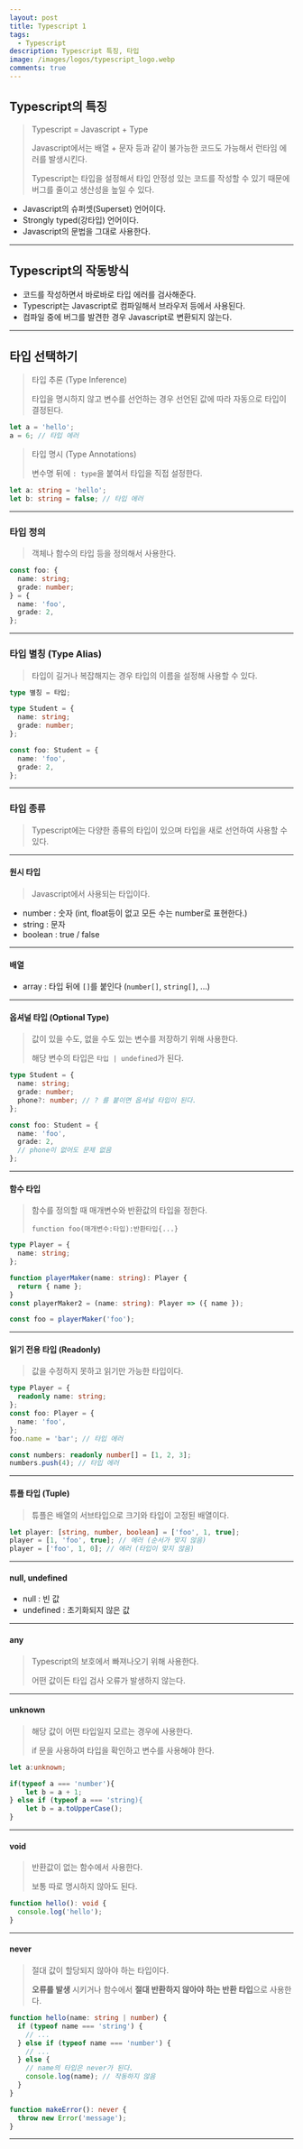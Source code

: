 ```yaml
---
layout: post
title: Typescript 1
tags:
  - Typescript
description: Typescript 특징, 타입
image: /images/logos/typescript_logo.webp
comments: true
---
```


## Typescript의 특징

> Typescript = Javascript + Type
>
> Javascript에서는 배열 + 문자 등과 같이 불가능한 코드도 가능해서 런타임 에러를 발생시킨다.
>
> Typescript는 타입을 설정해서 타입 안정성 있는 코드를 작성할 수 있기 때문에 버그를 줄이고 생산성을 높일 수 있다.

- Javascript의 슈퍼셋(Superset) 언어이다.
- Strongly typed(강타입) 언어이다.
- Javascript의 문법을 그대로 사용한다.

---

## Typescript의 작동방식

- 코드를 작성하면서 바로바로 타입 에러를 검사해준다.
- Typescript는 Javascript로 컴파일해서 브라우저 등에서 사용된다.
- 컴파일 중에 버그를 발견한 경우 Javascript로 변환되지 않는다.

---

## 타입 선택하기

> 타입 추론 (Type Inference)
>
> 타입을 명시하지 않고 변수를 선언하는 경우 선언된 값에 따라 자동으로 타입이 결정된다.

```typescript
let a = 'hello';
a = 6; // 타입 에러
```

> 타입 명시 (Type Annotations)
>
> 변수명 뒤에 `: type`을 붙여서 타입을 직접 설정한다.

```typescript
let a: string = 'hello';
let b: string = false; // 타입 에러
```

---

### 타입 정의

> 객체나 함수의 타입 등을 정의해서 사용한다.

```typescript
const foo: {
  name: string;
  grade: number;
} = {
  name: 'foo',
  grade: 2,
};
```

---

### 타입 별칭 (Type Alias)

> 타입이 길거나 복잡해지는 경우 타입의 이름을 설정해 사용할 수 있다.

```typescript
type 별칭 = 타입;
```

```typescript
type Student = {
  name: string;
  grade: number;
};

const foo: Student = {
  name: 'foo',
  grade: 2,
};
```

---

### 타입 종류

> Typescript에는 다양한 종류의 타입이 있으며 타입을 새로 선언하여 사용할 수 있다.

---

#### 원시 타입

> Javascript에서 사용되는 타입이다.

- number : 숫자 (int, float등이 없고 모든 수는 number로 표현한다.)
- string : 문자
- boolean : true / false

---

#### 배열

- array : 타입 뒤에 `[]`를 붙인다 (`number[]`, `string[]`, ...)

---

#### 옵셔널 타입 (Optional Type)

> 값이 있을 수도, 없을 수도 있는 변수를 저장하기 위해 사용한다.
>
> 해당 변수의 타입은 `타입 | undefined`가 된다.

```typescript
type Student = {
  name: string;
  grade: number;
  phone?: number; // ? 를 붙이면 옵셔널 타입이 된다.
};

const foo: Student = {
  name: 'foo',
  grade: 2,
  // phone이 없어도 문제 없음
};
```

---

#### 함수 타입

> 함수를 정의할 때 매개변수와 반환값의 타입을 정한다.
>
> `function foo(매개변수:타입):반환타입{...}`

```typescript
type Player = {
  name: string;
};

function playerMaker(name: string): Player {
  return { name };
}
const playerMaker2 = (name: string): Player => ({ name });

const foo = playerMaker('foo');
```

---

#### 읽기 전용 타입 (Readonly)

> 값을 수정하지 못하고 읽기만 가능한 타입이다.

```typescript
type Player = {
  readonly name: string;
};
const foo: Player = {
  name: 'foo',
};
foo.name = 'bar'; // 타입 에러

const numbers: readonly number[] = [1, 2, 3];
numbers.push(4); // 타입 에러
```

---

#### 튜플 타입 (Tuple)

> 튜플은 배열의 서브타입으로 크기와 타입이 고정된 배열이다.

```typescript
let player: [string, number, boolean] = ['foo', 1, true];
player = [1, 'foo', true]; // 에러 (순서가 맞지 않음)
player = ['foo', 1, 0]; // 에러 (타입이 맞지 않음)
```

---

#### null, undefined

- null : 빈 값
- undefined : 초기화되지 않은 값

---

#### any

> Typescript의 보호에서 빠져나오기 위해 사용한다.
>
> 어떤 값이든 타입 검사 오류가 발생하지 않는다.

---

#### unknown

> 해당 값이 어떤 타입일지 모르는 경우에 사용한다.
>
> if 문을 사용하여 타입을 확인하고 변수를 사용해야 한다.

```typescript
let a:unknown;

if(typeof a === 'number'){
	let b = a + 1;
} else if (typeof a === 'string){
	let b = a.toUpperCase();
}
```

---

#### void

> 반환값이 없는 함수에서 사용한다.
>
> 보통 따로 명시하지 않아도 된다.

```typescript
function hello(): void {
  console.log('hello');
}
```

---

#### never

> 절대 값이 할당되지 않아야 하는 타입이다.
>
> **오류를 발생** 시키거나 함수에서 **절대 반환하지 않아야 하는 반환 타입**으로 사용한다.

```typescript
function hello(name: string | number) {
  if (typeof name === 'string') {
    // ...
  } else if (typeof name === 'number') {
    // ...
  } else {
    // name의 타입은 never가 된다.
    console.log(name); // 작동하지 않음
  }
}

function makeError(): never {
  throw new Error('message');
}
```

---
